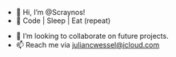 - 👋 Hi, I’m @Scraynos!
- 🌱 Code | Sleep | Eat (repeat)
<!---
[![Anurag's GitHub stats](https://github-readme-stats.vercel.app/api?username=scraynos&show_icons=true&theme=radical)](https://github.com/anuraghazra/github-readme-stats)
--->
- 💞️ I’m looking to collaborate on future projects.
- 📫 Reach me via <juliancwessel@icloud.com>
<!---
Scraynos/Scraynos is a ✨ special ✨ repository because its `README.md` (this file) appears on your GitHub profile.
You can click the Preview link to take a look at your changes.
--->
